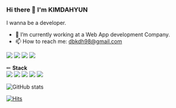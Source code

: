 ### Hi there 👋 I'm KIMDAHYUN

I wanna be a developer. 

- 🌱 I’m currently working at a Web App development Company.
- 📫 How to reach me: dbkdh98@gmail.com

<a href="https://devmong.tistory.com/" target="_blank"><img src="https://img.shields.io/badge/Tistory blog-ce4e24?style=flat-square&logo=blog&logoColor=white"/></a>
<a href="https://www.notion.so/b184f4488552437794655e26541a2ef4?v=4107416334b240c6b5819e8544636d5c" target="_blank"><img src="https://img.shields.io/badge/Notion-00c9f2?style=flat-square&logo=notion&logoColor=white"/></a>
<a href="https://github.com/KIMDAHYUN98" target="_blank"><img src="https://img.shields.io/badge/GitHub-2a2a2a?style=flat-square&logo=GigHub&logoColor=white"/></a>
<a href="https://www.instagram.com/dev.mong/" target="_blank"><img src="https://img.shields.io/badge/Instagram-a3669b?style=flat-square&logo=Instagram&logoColor=white"/></a>

✏ **Stack**   
<img src="https://img.shields.io/badge/Java-white?style=for-the-badge&logo=Java&logoColor=red">
<img src="https://img.shields.io/badge/Python-blue?style=for-the-badge&logo=Python&logoColor=white">
<img src="https://img.shields.io/badge/oracle-gray?style=for-the-badge&logo=oracle&logoColor=red">
<img src="https://img.shields.io/badge/linux-FCC624?style=for-the-badge&logo=linux&logoColor=black">
<img src="https://img.shields.io/badge/github-181717?style=for-the-badge&logo=github&logoColor=white">


![GitHub stats](https://github-readme-stats.vercel.app/api?username=KIMDAHYUN98&show_icons=true)  

[![Hits](https://hits.seeyoufarm.com/api/count/incr/badge.svg?url=https%3A%2F%2Fgithub.com%2FYOOHYOJEONG&count_bg=%2379C83D&title_bg=%23555555&icon=&icon_color=%23E7E7E7&title=visitors&edge_flat=false)](https://github.com/KIMDAHYUN98)               

